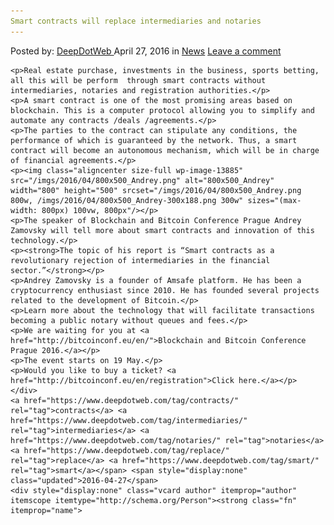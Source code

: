 ```yaml
---
Smart contracts will replace intermediaries and notaries
---
```

<article class="post-listing post-13884 post type-post status-publish format-standard hentry category-news tag-contracts tag-intermediaries tag-notaries tag-replace tag-smart">
    <div class="post-inner">
        <span>Posted by: <a href="https://www.deepdotweb.com/author/admin/" title="">DeepDotWeb </a></span>
    <span>April 27, 2016</span>
    <span>in <a href="https://www.deepdotweb.com/category/news/" rel="category tag">News</a></span>
    <span><a href="https://www.deepdotweb.com/2016/04/27/smart-contracts-will-replace-intermediaries-notaries/#respond">Leave a comment</a></span>
    </p>
    <div class="clear"></div>
    
    <p>Real estate purchase, investments in the business, sports betting, all this will be perform  through smart contracts without intermediaries, notaries and registration authorities.</p>
    <p>A smart contract is one of the most promising areas based on blockchain. This is a computer protocol allowing you to simplify and automate any contracts /deals /agreements.</p>
    <p>The parties to the contract can stipulate any conditions, the performance of which is guaranteed by the network. Thus, a smart contract will become an autonomous mechanism, which will be in charge of financial agreements.</p>
    <p><img class="aligncenter size-full wp-image-13885" src="/imgs/2016/04/800x500_Andrey.png" alt="800x500_Andrey" width="800" height="500" srcset="/imgs/2016/04/800x500_Andrey.png 800w, /imgs/2016/04/800x500_Andrey-300x188.png 300w" sizes="(max-width: 800px) 100vw, 800px"/></p>
    <p>The speaker of Blockchain and Bitcoin Conference Prague Andrey Zamovsky will tell more about smart contracts and innovation of this technology.</p>
    <p><strong>The topic of his report is “Smart contracts as a revolutionary rejection of intermediaries in the financial sector.”</strong></p>
    <p>Andrey Zamovsky is a founder of Amsafe platform. He has been a cryptocurrency enthusiast since 2010. He has founded several projects related to the development of Bitcoin.</p>
    <p>Learn more about the technology that will facilitate transactions becoming a public notary without queues and fees.</p>
    <p>We are waiting for you at <a href="http://bitcoinconf.eu/en/">Blockchain and Bitcoin Conference Prague 2016.</a></p>
    <p>The event starts on 19 May.</p>
    <p>Would you like to buy a ticket? <a href="http://bitcoinconf.eu/en/registration">Click here.</a></p>
    </div>
    <a href="https://www.deepdotweb.com/tag/contracts/" rel="tag">contracts</a> <a href="https://www.deepdotweb.com/tag/intermediaries/" rel="tag">intermediaries</a> <a href="https://www.deepdotweb.com/tag/notaries/" rel="tag">notaries</a> <a href="https://www.deepdotweb.com/tag/replace/" rel="tag">replace</a> <a href="https://www.deepdotweb.com/tag/smart/" rel="tag">smart</a></span> <span style="display:none" class="updated">2016-04-27</span>
    <div style="display:none" class="vcard author" itemprop="author" itemscope itemtype="http://schema.org/Person"><strong class="fn" itemprop="name">
    
